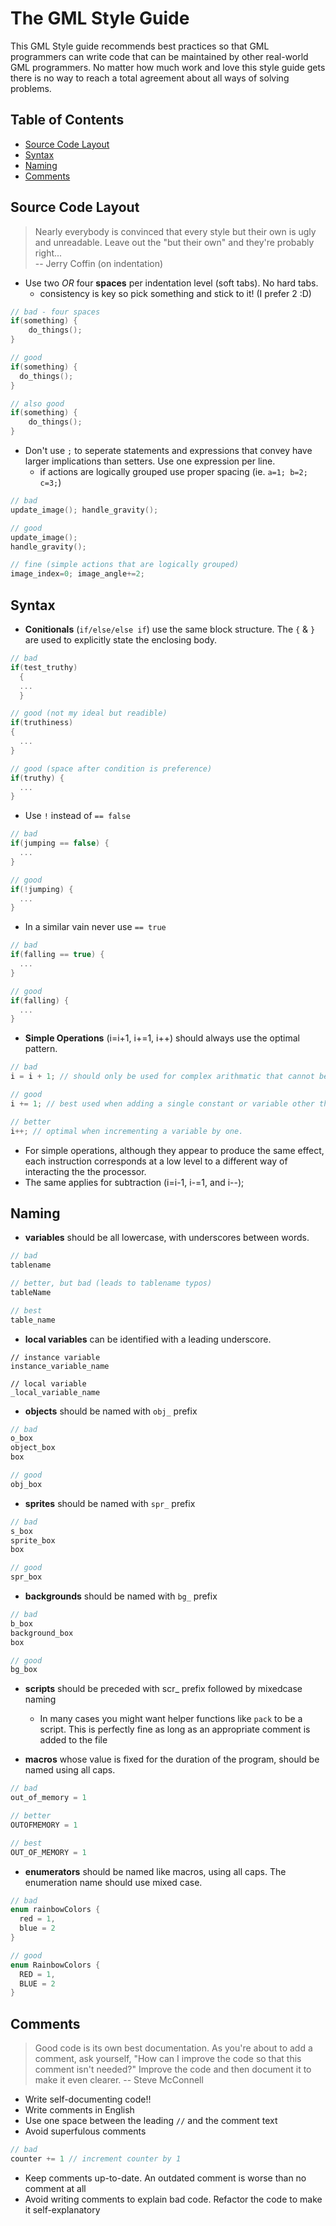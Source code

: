 # The GML Style Guide

This GML Style guide recommends best practices so that GML programmers can write code that can be maintained by other real-world GML programmers. No matter how much work and love this style guide gets there is no way to reach a total agreement about all ways of solving problems.

## Table of Contents
* [Source Code Layout](#source-code-layout)
* [Syntax](#syntax)
* [Naming](#naming)
* [Comments](#comments)

## Source Code Layout
> Nearly everybody is convinced that every style but their own is
> ugly and unreadable. Leave out the "but their own" and they're
> probably right... <br/>
> -- Jerry Coffin (on indentation)

* Use two *OR* four **spaces** per indentation level (soft tabs). No hard tabs.
  * consistency is key so pick something and stick to it! (I prefer 2 :D)
```c
// bad - four spaces
if(something) {
    do_things();
}

// good
if(something) {
  do_things();
}

// also good
if(something) {
    do_things();
}
```

* Don't use `;` to seperate statements and expressions that convey have larger implications than setters. Use one expression per line.
  * if actions are logically grouped use proper spacing (ie. `a=1; b=2; c=3;`)
```c
// bad
update_image(); handle_gravity();

// good
update_image();
handle_gravity();

// fine (simple actions that are logically grouped)
image_index=0; image_angle+=2;
```

## Syntax
* **Conitionals** (`if/else/else if`) use the same block structure. The `{` & `}`  are used to explicitly state the enclosing body.
```c
// bad
if(test_truthy)
  {
  ...
  }

// good (not my ideal but readible)
if(truthiness)
{
  ...
}

// good (space after condition is preference)
if(truthy) {
  ...
}
```
* Use `!` instead of `== false`
```c
// bad
if(jumping == false) {
  ...
}

// good
if(!jumping) {
  ...
}
```
* In a similar vain never use `== true`
```c
// bad
if(falling == true) {
  ...
}

// good
if(falling) {
  ...
}
```

* **Simple Operations** (i=i+1, i+=1, i++) should always use the optimal pattern.
```c
// bad
i = i + 1; // should only be used for complex arithmatic that cannot be reduced to a more efficient pattern.

// good
i += 1; // best used when adding a single constant or variable other than 1 

// better
i++; // optimal when incrementing a variable by one.
```
* For simple operations, although they appear to produce the same effect, each instruction corresponds at a low level to a different way of interacting the the processor. 
* The same applies for subtraction (i=i-1, i-=1, and i--);

## Naming
* **variables** should be all lowercase, with underscores between words. 
```c
// bad
tablename

// better, but bad (leads to tablename typos)
tableName

// best
table_name
```

* **local variables** can be identified with a leading underscore.
```
// instance variable
instance_variable_name

// local variable
_local_variable_name
```

* **objects** should be named with `obj_` prefix
```c
// bad
o_box
object_box
box

// good
obj_box
```

* **sprites** should be named with `spr_` prefix
```c
// bad
s_box
sprite_box
box

// good
spr_box
```

* **backgrounds** should be named with `bg_` prefix
```c
// bad
b_box
background_box
box

// good
bg_box
```

* **scripts** should be preceded with scr_ prefix followed by mixedcase naming
  * In many cases you might want helper functions like `pack` to be a script. This is perfectly fine as long as an appropriate comment is added to the file


* **macros** whose value is fixed for the duration of the program, should be named using all caps.
```c
// bad
out_of_memory = 1

// better
OUTOFMEMORY = 1

// best
OUT_OF_MEMORY = 1
```

* **enumerators** should be named like macros, using all caps. The enumeration name should use mixed case. 
```c
// bad
enum rainbowColors {
  red = 1,
  blue = 2
}

// good
enum RainbowColors {
  RED = 1,
  BLUE = 2
}
```

## Comments
> Good code is its own best documentation. As you're about to add a comment, ask yourself, "How can I improve the code so that this comment isn't needed?" Improve the code and then document it to make it even clearer.
> -- Steve McConnell

* Write self-documenting code!!
* Write comments in English
* Use one space between the leading `//` and the comment text
* Avoid superfulous comments
```c
// bad
counter += 1 // increment counter by 1
```
* Keep comments up-to-date. An outdated comment is worse than no comment at all
* Avoid writing comments to explain bad code. Refactor the code to make it self-explanatory
